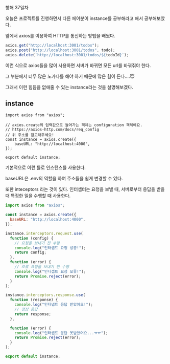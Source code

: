 항해 37일차

오늘은 프로젝트를 진행하면서 다른 페어분이 instance를 공부해라고 해서 공부해보았다.

앞에서 axios를 이용하여 HTTP를 통신하는 방법을 배웠다.

```jsx
axios.get("http://localhost:3001/todos");
axios.post("http://localhost:3001/todos", todo);
axios.delete(`http://localhost:3001/todos/${todoId}`);
```

이런 식으로 axios들을 많이 사용하면 서버가 바뀌면 모든 url를 바꿔줘야 한다.

그 부분에서 너무 많은 노가다를 해야 하기 때문에 많은 힘이 든다....😇

그래서 이런 힘듬을 없애줄 수 있는 instance라는 것을 설명해보겠다.

## instance

```Jsx
import axios from "axios";

// axios.create의 입력값으로 들어가는 객체는 configuration 객체에요.
// https://axios-http.com/docs/req_config
// 위 주소를 참고해주세요!
const instance = axios.create({
	baseURL: "http://localhost:4000",
});

export default instance;
```

기본적으로 이런 틀로 인스턴스를 사용한다.

baseURL은 .env의 역할을 하여 주소들을 쉽게 변경할 수 있다.

또한 inteceptors 라는 것이 있다. 인터셉터는 요청을 보낼 때, 서버로부터 응답을 받을 때 특정한 일을 수행할 때 사용한다.

```jsx
import axios from "axios";

const instance = axios.create({
  baseURL: "http://localhost:4000",
});

instance.interceptors.request.use(
  function (config) {
    // 요청을 보내기 전 수행
    console.log("인터셉트 요청 성공!");
    return config;
  },
  function (error) {
    // 오류 요청을 보내기 전 수행
    console.log("인터셉트 요청 오류!");
    return Promise.reject(error);
  }
);

instance.interceptors.response.use(
  function (response) {
    console.log("인터넵트 응답 받았어요!");
    // 정상 응답
    return response;
  },

  function (error) {
    console.log("인터셉트 응답 못받았어요...ㅠㅠ");
    return Promise.reject(error);
  }
);

export default instance;
```
